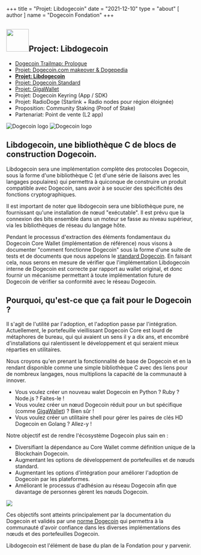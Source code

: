+++
title = "Projet: Libdogecoin"
date = "2021-12-10"
type = "about"
[ author ]
name = "Dogecoin Fondation"
+++

<section class="presentation">
<div class="left">

<div class="title">


 ## <img width="60px" style='display: inline;' src="/marker.png"/>Project: Libdogecoin 

<div class="underline"></div>
</div>

<div class="description">
 
* [Dogecoin Trailmap: Prologue](/fr/trailmap/prologue/) 
* [Projet: Dogecoin.com makeover & Dogepedia](/fr/trailmap/website/)
* [**Projet: Libdogecoin**](/fr/trailmap/libdogecoin/)
* [Projet: Dogecoin Standard](/fr/trailmap/standard/)
* [Projet: GigaWallet](/fr/trailmap/gigawallet/)
* Projet: Dogecoin Keyring (App / SDK)
* Projet: RadioDoge (Starlink + Radio nodes pour région éloignée)
* Proposition: Community Staking (Proof of Stake)
* Partenariat: Point de vente (L2 app) 
</div>

</div>

<div class="right">
<img class="dogegoin-light" src="/logo-libdogecoin.jpg" alt="Dogecoin logo">
<img class="dogegoin-dark" src="/logo-libdogecoin.jpg" alt="Dogecoin logo">
</div>


</section>

<section class='board'>

## Libdogecoin, une bibliothèque C de blocs de construction Dogecoin.

Libdogecoin sera une implémentation complète des protocoles Dogecoin, 
sous la forme d'une bibliothèque C (et d'une série de liaisons avec les langages populaires) qui 
permettra à quiconque de construire un produit compatible avec Dogecoin, sans avoir à se 
soucier des spécificités des fonctions cryptographiques.  

Il est important de noter que libdogecoin sera une bibliothèque pure, ne 
fournissant qu'une installation de nœud "exécutable". Il est prévu que la connexion 
des bits ensemble dans un moteur se fasse au niveau supérieur, via les bibliothèques 
de réseau du langage hôte.  

Pendant le processus d'extraction des éléments fondamentaux du Dogecoin Core
Wallet (implémentation de référence) nous visons à documenter "comment fonctionne Dogecoin" sous la forme d'une suite de tests et de documents que nous appelons le [standard Dogecoin](/fr/trailmap/standard).
En faisant cela, nous serons en mesure de vérifier que l'implémentation Libdogecoin
interne de Dogecoin est correcte par rapport au wallet original, et donc fournir 
un mécanisme permettant à toute implémentation future de Dogecoin de vérifier sa conformité
avec le réseau Dogecoin.

## Pourquoi, qu'est-ce que ça fait pour le Dogecoin ?

Il s'agit de l'utilité par l'adoption, et l'adoption passe par l'intégration. 
Actuellement, le portefeuille vieillissant Dogecoin Core est lourd de métaphores de bureau, qui
qui avaient un sens il y a dix ans, et encombré d'installations qui ralentissent le développement
et qui seraient mieux réparties en utilitaires. 

Nous croyons qu'en prenant la fonctionnalité de base de Dogecoin et en la rendant
disponible comme une simple bibliothèque C avec des liens pour de nombreux langages, nous multiplions
la capacité de la communauté à innover. 

* Vous voulez créer un nouveau walet Dogecoin en Python ? Ruby ? Node.js ? Faites-le !
* Vous voulez créer un nœud Dogecoin réduit pour un but spécifique (comme [GigaWallet](/fr/trailmap/gigawallet)) ? Bien sûr !
* Vous voulez créer un utilitaire shell pour gérer les paires de clés HD Dogecoin en Golang ? Allez-y ! 

Notre objectif est de rendre l'écosystème Dogecoin plus sain en :

* Diversifiant la dépendance au Core Wallet comme définition unique de la Blockchain Dogecoin. 
* Augmentant les options de développement de portefeuilles et de nœuds standard. 
* Augmentant les options d'intégration pour améliorer l'adoption de Dogecoin par les plateformes. 
* Améliorant le processus d'adhésion au réseau Dogecoin afin que davantage de personnes gèrent les nœuds Dogecoin. 

<img class='center' src="/libdogecoin-purpose.png">

Ces objectifs sont atteints principalement par la documentation du Dogecoin et validés par une 
[norme Dogecoin](/fr/trailmap/standard) qui permettra à la communauté d'avoir confiance dans les diverses implémentations des nœuds et des portefeuilles Dogecoin. 

Libdogecoin est l'élément de base du plan de la Fondation pour y parvenir.

</section>
